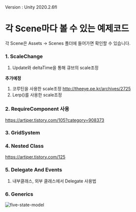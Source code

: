 Version : Unity 2020.2.6fl


# 각 Scene마다 볼 수 있는 예제코드
각 Scene은 Assets -> Scenes 폴더에 들어가면 확인할 수 있습니다.


### 1. ScaleChange
1. Update와 deltaTime을 통해 큐브의 scale조정

**추가예정**
1. 코루틴을 사용한 scale조정 http://theeye.pe.kr/archives/2725
2. Lerp()를 사용한 scale조정


### 2. RequireComponent 사용
https://artiper.tistory.com/105?category=908373


### 3. GridSystem


### 4. Nested Class
https://artiper.tistory.com/125



### 5. Delegate And Events
1. 내부클래스, 외부 클래스에서 Delegate 사용법

### 6. Generics

![five-state-model](https://user-images.githubusercontent.com/40491724/122676600-b81f3380-d219-11eb-873f-94f3dc92cef6.png)

